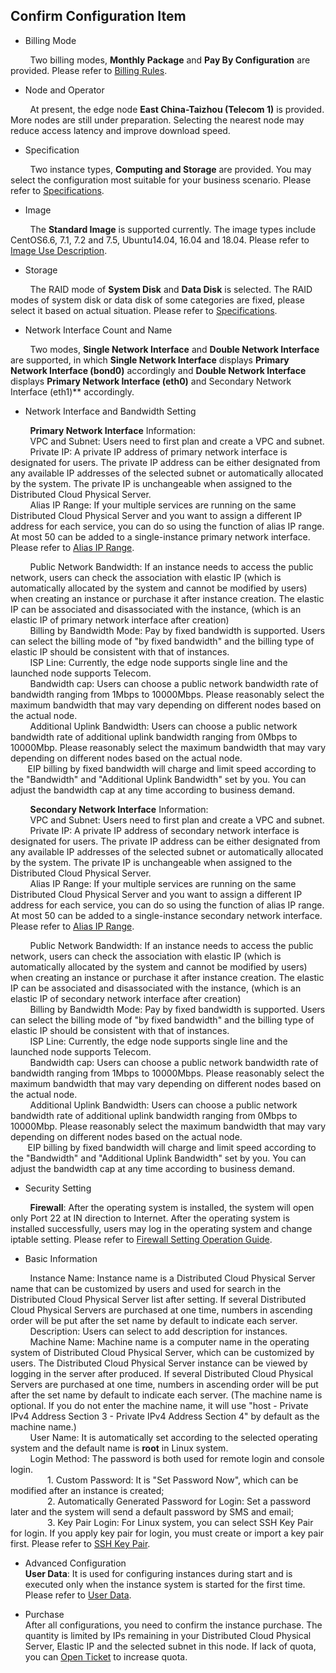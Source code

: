 ## Confirm Configuration Item

- Billing Mode

&nbsp;&nbsp;&nbsp;&nbsp;&nbsp;&nbsp;&nbsp; Two billing modes, **Monthly Package** and **Pay By Configuration** are provided. Please refer to [Billing Rules](../Pricing/Billing-Rules.md).

- Node and Operator

&nbsp;&nbsp;&nbsp;&nbsp;&nbsp;&nbsp;&nbsp; At present, the edge node **East China-Taizhou (Telecom 1)** is provided. More nodes are still under preparation. Selecting the nearest node may reduce access latency and improve download speed.

- Specification

&nbsp;&nbsp;&nbsp;&nbsp;&nbsp;&nbsp;&nbsp; Two instance types, **Computing and Storage** are provided. You may select the configuration most suitable for your business scenario. Please refer to [Specifications](../Introduction/Specifications.md).

- Image

&nbsp;&nbsp;&nbsp;&nbsp;&nbsp;&nbsp;&nbsp; The **Standard Image** is supported currently. The image types include CentOS6.6, 7.1, 7.2 and 7.5, Ubuntu14.04, 16.04 and 18.04. Please refer to [Image Use Description](../Operation-Guide/Image/Description-Image.md).

- Storage

&nbsp;&nbsp;&nbsp;&nbsp;&nbsp;&nbsp;&nbsp; The RAID mode of **System Disk** and **Data Disk** is selected. The RAID modes of system disk or data disk of some categories are fixed, please select it based on actual situation. Please refer to [Specifications](../Introduction/Specifications.md).

- Network Interface Count and Name

&nbsp;&nbsp;&nbsp;&nbsp;&nbsp;&nbsp;&nbsp; Two modes, **Single Network Interface** and **Double Network Interface** are supported, in which **Single Network Interface** displays **Primary Network Interface (bond0)** accordingly and **Double Network Interface** displays **Primary Network Interface (eth0)** and Secondary Network Interface (eth1)** accordingly.

- Network Interface and Bandwidth Setting

&nbsp;&nbsp;&nbsp;&nbsp;&nbsp;&nbsp;&nbsp; **Primary Network Interface** Information:</br>
&nbsp;&nbsp;&nbsp;&nbsp;&nbsp;&nbsp;&nbsp; VPC and Subnet: Users need to first plan and create a VPC and subnet.</br>
&nbsp;&nbsp;&nbsp;&nbsp;&nbsp;&nbsp;&nbsp; Private IP: A private IP address of primary network interface is designated for users. The private IP address can be either designated from any available IP addresses of the selected subnet or automatically allocated by the system. The private IP is unchangeable when assigned to the Distributed Cloud Physical Server.</br>
&nbsp;&nbsp;&nbsp;&nbsp;&nbsp;&nbsp;&nbsp; Alias IP Range: If your multiple services are running on the same Distributed Cloud Physical Server and you want to assign a different IP address for each service, you can do so using the function of alias IP range. At most 50 can be added to a single-instance primary network interface. Please refer to [Alias IP Range](../Operation-Guide/Networking/Alisas-IP.md). </br>       

&nbsp;&nbsp;&nbsp;&nbsp;&nbsp;&nbsp;&nbsp; Public Network Bandwidth: If an instance needs to access the public network, users can check the association with elastic IP (which is automatically allocated by the system and cannot be modified by users) when creating an instance or purchase it after instance creation. The elastic IP can be associated and disassociated with the instance, (which is an elastic IP of primary network interface after creation)</br>
&nbsp;&nbsp;&nbsp;&nbsp;&nbsp;&nbsp;&nbsp; Billing by Bandwidth Mode: Pay by fixed bandwidth is supported. Users can select the billing mode of "by fixed bandwidth" and the billing type of elastic IP should be consistent with that of instances.</br>
&nbsp;&nbsp;&nbsp;&nbsp;&nbsp;&nbsp;&nbsp; ISP Line: Currently, the edge node supports single line and the launched node supports Telecom.</br>
&nbsp;&nbsp;&nbsp;&nbsp;&nbsp;&nbsp;&nbsp; Bandwidth cap: Users can choose a public network bandwidth rate of bandwidth ranging from 1Mbps to 10000Mbps. Please reasonably select the maximum bandwidth that may vary depending on different nodes based on the actual node.</br>
&nbsp;&nbsp;&nbsp;&nbsp;&nbsp;&nbsp;&nbsp; Additional Uplink Bandwidth: Users can choose a public network bandwidth rate of additional uplink bandwidth ranging from 0Mbps to 10000Mbp. Please reasonably select the maximum bandwidth that may vary depending on different nodes based on the actual node.</br>
&nbsp;&nbsp;&nbsp;&nbsp;&nbsp;&nbsp;&nbsp;EIP billing by fixed bandwidth will charge and limit speed according to the "Bandwidth" and "Additional Uplink Bandwidth" set by you. You can adjust the bandwidth cap at any time according to business demand.

&nbsp;&nbsp;&nbsp;&nbsp;&nbsp;&nbsp;&nbsp; **Secondary Network Interface** Information:</br>
&nbsp;&nbsp;&nbsp;&nbsp;&nbsp;&nbsp;&nbsp; VPC and Subnet: Users need to first plan and create a VPC and subnet.</br>
&nbsp;&nbsp;&nbsp;&nbsp;&nbsp;&nbsp;&nbsp; Private IP: A private IP address of secondary network interface is designated for users. The private IP address can be either designated from any available IP addresses of the selected subnet or automatically allocated by the system. The private IP is unchangeable when assigned to the Distributed Cloud Physical Server.</br>
&nbsp;&nbsp;&nbsp;&nbsp;&nbsp;&nbsp;&nbsp; Alias IP Range: If your multiple services are running on the same Distributed Cloud Physical Server and you want to assign a different IP address for each service, you can do so using the function of alias IP range. At most 50 can be added to a single-instance secondary network interface. Please refer to [Alias IP Range](../Operation-Guide/Instance/Alisas-IP.md). </br>       

&nbsp;&nbsp;&nbsp;&nbsp;&nbsp;&nbsp;&nbsp; Public Network Bandwidth: If an instance needs to access the public network, users can check the association with elastic IP (which is automatically allocated by the system and cannot be modified by users) when creating an instance or purchase it after instance creation. The elastic IP can be associated and disassociated with the instance, (which is an elastic IP of secondary network interface after creation)</br>
&nbsp;&nbsp;&nbsp;&nbsp;&nbsp;&nbsp;&nbsp; Billing by Bandwidth Mode: Pay by fixed bandwidth is supported. Users can select the billing mode of "by fixed bandwidth" and the billing type of elastic IP should be consistent with that of instances.</br>
&nbsp;&nbsp;&nbsp;&nbsp;&nbsp;&nbsp;&nbsp; ISP Line: Currently, the edge node supports single line and the launched node supports Telecom.</br>
&nbsp;&nbsp;&nbsp;&nbsp;&nbsp;&nbsp;&nbsp; Bandwidth cap: Users can choose a public network bandwidth rate of bandwidth ranging from 1Mbps to 10000Mbps. Please reasonably select the maximum bandwidth that may vary depending on different nodes based on the actual node.</br>
&nbsp;&nbsp;&nbsp;&nbsp;&nbsp;&nbsp;&nbsp; Additional Uplink Bandwidth: Users can choose a public network bandwidth rate of additional uplink bandwidth ranging from 0Mbps to 10000Mbp. Please reasonably select the maximum bandwidth that may vary depending on different nodes based on the actual node.</br>
&nbsp;&nbsp;&nbsp;&nbsp;&nbsp;&nbsp;&nbsp;EIP billing by fixed bandwidth will charge and limit speed according to the "Bandwidth" and "Additional Uplink Bandwidth" set by you. You can adjust the bandwidth cap at any time according to business demand.


- Security Setting

&nbsp;&nbsp;&nbsp;&nbsp;&nbsp;&nbsp;&nbsp; **Firewall**: After the operating system is installed, the system will open only Port 22 at IN direction to Internet. After the operating system is installed successfully, users may log in the operating system and change iptable setting. Please refer to [Firewall Setting Operation Guide](../Operation-Guide/Network-And-Security/Steps-Network-And-Security.md).</br>

- Basic Information

&nbsp;&nbsp;&nbsp;&nbsp;&nbsp;&nbsp;&nbsp; Instance Name: Instance name is a Distributed Cloud Physical Server name that can be customized by users and used for search in the Distributed Cloud Physical Server list after setting. If several Distributed Cloud Physical Servers are purchased at one time, numbers in ascending order will be put after the set name by default to indicate each server.</br>
&nbsp;&nbsp;&nbsp;&nbsp;&nbsp;&nbsp;&nbsp; Description: Users can select to add description for instances.</br>
&nbsp;&nbsp;&nbsp;&nbsp;&nbsp;&nbsp;&nbsp; Machine Name: Machine name is a computer name in the operating system of Distributed Cloud Physical Server, which can be customized by users. The Distributed Cloud Physical Server instance can be viewed by logging in the server after produced. If several Distributed Cloud Physical Servers are purchased at one time, numbers in ascending order will be put after the set name by default to indicate each server. (The machine name is optional. If you do not enter the machine name, it will use "host - Private IPv4 Address Section 3 - Private IPv4 Address Section 4" by default as the machine name.)</br>
&nbsp;&nbsp;&nbsp;&nbsp;&nbsp;&nbsp;&nbsp; User Name: It is automatically set according to the selected operating system and the default name is **root** in Linux system.</br>
&nbsp;&nbsp;&nbsp;&nbsp;&nbsp;&nbsp;&nbsp; Login Method: The password is both used for remote login and console login.</br>
&nbsp;&nbsp;&nbsp;&nbsp;&nbsp;&nbsp;&nbsp;&nbsp;&nbsp;&nbsp;&nbsp;&nbsp;&nbsp;&nbsp; 1. Custom Password: It is "Set Password Now", which can be modified after an instance is created;</br>
                                                                                     &nbsp;&nbsp;&nbsp;&nbsp;&nbsp;&nbsp;&nbsp;&nbsp;&nbsp;&nbsp;&nbsp;&nbsp;&nbsp;&nbsp; 2. Automatically Generated Password for Login: Set a password later and the system will send a default password by SMS and email; </br>
                                                                                     &nbsp;&nbsp;&nbsp;&nbsp;&nbsp;&nbsp;&nbsp;&nbsp;&nbsp;&nbsp;&nbsp;&nbsp;&nbsp;&nbsp; 3. Key Pair Login: For Linux system, you can select SSH Key Pair for login. If you apply key pair for login, you must create or import a key pair first. Please refer to [SSH Key Pair](../Operation-Guide/SSH-Key-Pair/Step-SSH-Key-Pair.md). </br>                                                                      
- Advanced Configuration    
**User Data**: It is used for configuring instances during start and is executed only when the instance system is started for the first time. Please refer to [User Data](../Operation-Guide/User-Data/User-Data-Overview.md).

- Purchase    
After all configurations, you need to confirm the instance purchase. The quantity is limited by IPs remaining in your Distributed Cloud Physical Server, Elastic IP and the selected subnet in this node. If lack of quota, you can [Open Ticket](https://ticket.jdcloud.com/applyorder/submit) to increase quota.

